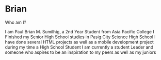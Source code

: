 # Brian
Who am I?

I am Paul Brian M. Sumilhig, a 2nd Year Student from Asia Pacific College 
I Finished my Senior High School studies in Pasig City Science High School
I have done several HTML projects as well as a mobile development project during my time a High School Student
I am currently a student Leader and someone who aspires to be an inspiration to my peers as well as my juniors
